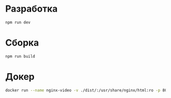 # Разработка

```bash
npm run dev
```

# Сборка

```bash
npm run build
```

# Докер

```bash
docker run --name nginx-video -v ./dist/:/usr/share/nginx/html:ro -p 80:80 -d nginx
```